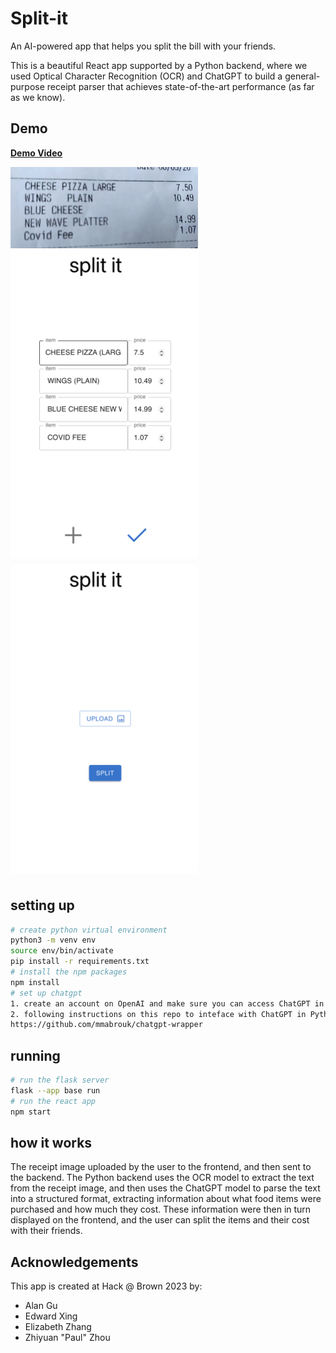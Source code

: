 # Split-it
An AI-powered app that helps you split the bill with your friends. 

This is a beautiful React app supported by a Python backend, where we used Optical Character Recognition (OCR) and ChatGPT to build a general-purpose receipt parser that achieves state-of-the-art performance (as far as we know).

## Demo
[**Demo Video**](https://drive.google.com/file/d/10i-0ATFyxK-_-pMLDm0Q6r14uR6BzkL1/view?usp=sharing)

<img src="assets/receipt.jpg" width="300">
<img src="assets/parsed_result.png" width="300">
<img src="assets/landing_page.png" width="300">


## setting up
```bash
# create python virtual environment
python3 -m venv env
source env/bin/activate
pip install -r requirements.txt
# install the npm packages
npm install
# set up chatgpt
1. create an account on OpenAI and make sure you can access ChatGPT in the browser
2. following instructions on this repo to inteface with ChatGPT in Python:
https://github.com/mmabrouk/chatgpt-wrapper 
```


## running
```bash
# run the flask server
flask --app base run
# run the react app
npm start
```


## how it works 
The receipt image uploaded by the user to the frontend, and then sent to the backend. 
The Python backend uses the OCR model to extract the text from the receipt image, and then uses the ChatGPT model to parse the text into a structured format, extracting information about what food items were purchased and how much they cost. 
These information were then in turn displayed on the frontend, and the user can split the items and their cost with their friends. 


## Acknowledgements
This app is created at Hack @ Brown 2023 by:
- Alan Gu
- Edward Xing
- Elizabeth Zhang
- Zhiyuan "Paul" Zhou

